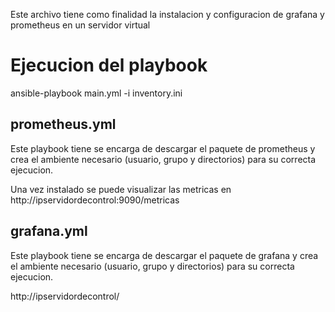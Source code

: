 Este archivo tiene como finalidad la instalacion y configuracion de grafana y prometheus en un servidor virtual

# Ejecucion del playbook

 ansible-playbook main.yml -i inventory.ini

 ## prometheus.yml

 Este playbook tiene se encarga de descargar el paquete de prometheus y crea el ambiente necesario (usuario, grupo y directorios) para su correcta ejecucion.

 Una vez instalado se puede visualizar las metricas en 
 http://ipservidordecontrol:9090/metricas

 
 ## grafana.yml

 Este playbook tiene se encarga de descargar el paquete de grafana y crea el ambiente necesario (usuario, grupo y directorios) para su correcta ejecucion.

  http://ipservidordecontrol/
